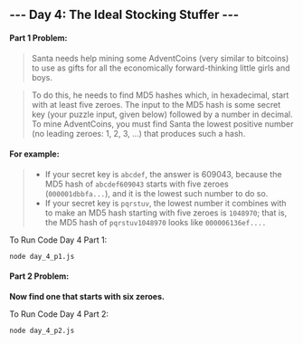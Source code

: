 ## --- Day 4: The Ideal Stocking Stuffer ---

#### Part 1 Problem:

> Santa needs help mining some AdventCoins (very similar to bitcoins) to use as gifts for all the economically forward-thinking little girls and boys.

> To do this, he needs to find MD5 hashes which, in hexadecimal, start with at least five zeroes. The input to the MD5 hash is some secret key (your puzzle input, given below) followed by a number in decimal. To mine AdventCoins, you must find Santa the lowest positive number (no leading zeroes: 1, 2, 3, ...) that produces such a hash.

#### For example:

> - If your secret key is `abcdef`, the answer is 609043, because the MD5 hash of `abcdef609043` starts with five zeroes (`000001dbbfa...`), and it is the lowest such number to do so.
> - If your secret key is `pqrstuv`, the lowest number it combines with to make an MD5 hash starting with five zeroes is `1048970`; that is, the MD5 hash of `pqrstuv1048970` looks like `000006136ef....`

To Run Code Day 4 Part 1:
```
node day_4_p1.js
```

#### Part 2 Problem:

**Now find one that starts with six zeroes.**

To Run Code Day 4 Part 2:
```
node day_4_p2.js
```
